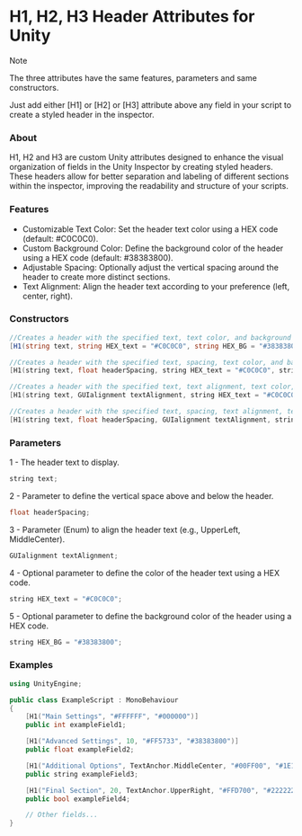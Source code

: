 # H1, H2, H3 Header Attributes for Unity
> [!NOTE]
> The three attributes have the same features, parameters and same constructors.
>
> Just add either [H1] or [H2] or [H3] attribute above any field in your script to create a styled header in the inspector.

### About 
H1, H2 and H3 are custom Unity attributes designed to enhance the visual organization of fields in the Unity Inspector by creating styled headers. 
These headers allow for better separation and labeling of different sections within the inspector, improving the readability and structure of your scripts.

### Features
* Customizable Text Color: Set the header text color using a HEX code (default: #C0C0C0).
* Custom Background Color: Define the background color of the header using a HEX code (default: #38383800).
* Adjustable Spacing: Optionally adjust the vertical spacing around the header to create more distinct sections.
* Text Alignment: Align the header text according to your preference (left, center, right).

### Constructors
```csharp
//Creates a header with the specified text, text color, and background color.
[H1(string text, string HEX_text = "#C0C0C0", string HEX_BG = "#38383800")]
```
```cpp
//Creates a header with the specified text, spacing, text color, and background color.
[H1(string text, float headerSpacing, string HEX_text = "#C0C0C0", string HEX_BG = "#38383800")]
```
```cpp
//Creates a header with the specified text, text alignment, text color, and background color.
[H1(string text, GUIalignment textAlignment, string HEX_text = "#C0C0C0", string HEX_BG = "#38383800")]
```
```cpp
//Creates a header with the specified text, spacing, text alignment, text color, and background color.
[H1(string text, float headerSpacing, GUIalignment textAlignment, string HEX_text = "#C0C0C0", string HEX_BG = "#38383800")]
```
### Parameters
1 - The header text to display.
```cpp 
string text;
```
2 - Parameter to define the vertical space above and below the header.
```cpp 
float headerSpacing;
```
3 - Parameter (Enum) to align the header text (e.g., UpperLeft, MiddleCenter).
```cpp 
GUIalignment textAlignment;
```
4 - Optional parameter to define the color of the header text using a HEX code.
```cpp 
string HEX_text = "#C0C0C0";
```
5 - Optional parameter to define the background color of the header using a HEX code.
```cpp 
string HEX_BG = "#38383800";
```
### Examples
```cpp
using UnityEngine;

public class ExampleScript : MonoBehaviour
{
    [H1("Main Settings", "#FFFFFF", "#000000")]
    public int exampleField1;

    [H1("Advanced Settings", 10, "#FF5733", "#38383800")]
    public float exampleField2;

    [H1("Additional Options", TextAnchor.MiddleCenter, "#00FF00", "#1E1E1E00")]
    public string exampleField3;

    [H1("Final Section", 20, TextAnchor.UpperRight, "#FFD700", "#222222FF")]
    public bool exampleField4;

    // Other fields...
}

```

